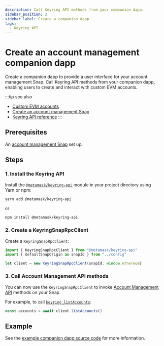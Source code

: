 ```yaml
---
description: Call Keyring API methods from your companion dapp.
sidebar_position: 2
sidebar_label: Create a companion dapp
tags:
  - Keyring API
---
```


# Create an account management companion dapp

Create a companion dapp to provide a user interface for your account management Snap.
Call Keyring API methods from your companion dapp, enabling users to create and interact with custom
EVM accounts.

:::tip see also

- [Custom EVM accounts](index.md)
- [Create an account management Snap](create-account-snap.md)
- [Keyring API reference](../../reference/keyring-api/index.md)
  :::

## Prerequisites

An [account management Snap](create-account-snap.md) set up.

## Steps

### 1. Install the Keyring API

Install the [`@metamask/keyring-api`](https://github.com/MetaMask/keyring-api) module in your
project directory using Yarn or npm:

```bash
yarn add @metamask/keyring-api
```

or

```bash
npm install @metamask/keyring-api
```

### 2. Create a KeyringSnapRpcClient

Create a `KeyringSnapRpcClient`:

```ts
import { KeyringSnapRpcClient } from "@metamask/keyring-api"
import { defaultSnapOrigin as snapId } from "../config"

let client = new KeyringSnapRpcClient(snapId, window.ethereum)
```

### 3. Call Account Management API methods

You can now use the `KeyringSnapRpcClient` to invoke
[Account Management API](../../reference/keyring-api/account-management/index.md) methods on your Snap.

For example, to call [`keyring_listAccounts`](../../reference/keyring-api/account-management/index.md#keyringlist_accounts):

```typescript
const accounts = await client.listAccounts()
```

## Example

See the [example companion dapp source code](https://github.com/MetaMask/snap-simple-keyring/tree/main/packages/site)
for more information.
